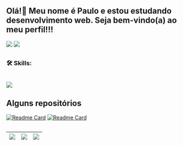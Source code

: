 ## Olá!👋 Meu nome é Paulo e estou estudando desenvolvimento web. Seja bem-vindo(a) ao meu perfil!!!

<div> 
  <a href="https://www.instagram.com/juniormrtj/" target="_blank"><img src="https://img.shields.io/badge/-Instagram-%23E4405F?style=for-the-badge&logo=instagram&logoColor=white" target="_blank"></a>
  <a href="https://www.linkedin.com/in/juniormrtjy/" target="_blank"><img src="https://img.shields.io/badge/-LinkedIn-%230077B5?style=for-the-badge&logo=linkedin&logoColor=white" target="_blank"></a> 
</div>



##

<h3 align="left">🛠 Skills:</h3>

<div style="display: inline_block"><br>
  <img src="https://skillicons.dev/icons?i=html,css,javascript,sass,figma" />
</div>


## Alguns repositórios

[![Readme Card](https://github-readme-stats.vercel.app/api/pin/?username=juniormrtjy&repo=romaneiro-eventos&theme=dark)](https://github.com/juniormrtjy/Romaneiro-Eventos)
[![Readme Card](https://github-readme-stats.vercel.app/api/pin/?username=juniormrtjy&repo=vite-nlw-esports&theme=dark)](https://github.com/juniormrtjy/vite-nlw-esports)

##

| ![](http://github-profile-summary-cards.vercel.app/api/cards/stats?username=juniormrtjy&theme=dark) | ![](http://github-profile-summary-cards.vercel.app/api/cards/repos-per-language?username=juniormrtjy&hide=Html&theme=dark) | ![](http://github-profile-summary-cards.vercel.app/api/cards/most-commit-language?username=juniormrtjy&theme=dark) |
| :-: | :-: | :-: |
